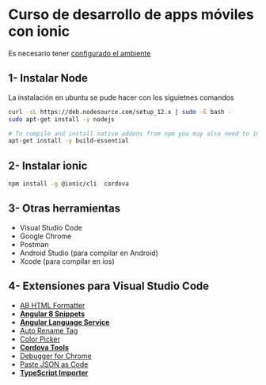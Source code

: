 # Curso de desarrollo de apps móviles con ionic

Es necesario tener [configurado el ambiente](https://ionicframework.com/docs/intro/environment)

## 1- Instalar Node

La instalación en ubuntu se pude hacer con los siguietnes comandos
```bash
curl -sL https://deb.nodesource.com/setup_12.x | sudo -E bash -
sudo apt-get install -y nodejs

# To compile and install native addons from npm you may also need to install build tools:
apt-get install -y build-essential
```


## 2- Instalar ionic
```bash
npm install -g @ionic/cli  cordova
```


## 3- Otras herramientas
- Visual Studio Code
- Google Chrome
- Postman 
- Android Studio (para compilar en Android)
- Xcode (para compilar en ios)

## 4- Extensiones para Visual Studio Code
- [AB HTML Formatter](https://marketplace.visualstudio.com/items?itemName=zovorap.ab-html-formatter)
- **[Angular 8 Snippets](https://marketplace.visualstudio.com/items?itemName=Mikael.Angular-BeastCode)**
- **[Angular Language Service](https://marketplace.visualstudio.com/items?itemName=Angular.ng-template)**
- [Auto Rename Tag](https://marketplace.visualstudio.com/items?itemName=formulahendry.auto-rename-tag)
- [Color Picker](https://marketplace.visualstudio.com/items?itemName=anseki.vscode-color)
- **[Cordova Tools](https://marketplace.visualstudio.com/items?itemName=msjsdiag.cordova-tools)**
- [Debugger for Chrome](https://marketplace.visualstudio.com/items?itemName=msjsdiag.debugger-for-chrome)
- [Paste JSON as Code](https://marketplace.visualstudio.com/items?itemName=quicktype.quicktype)
- **[TypeScript Importer](https://marketplace.visualstudio.com/items?itemName=pmneo.tsimporter)**





